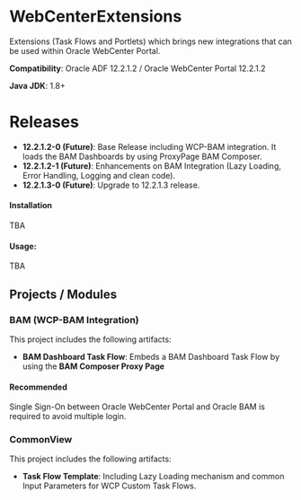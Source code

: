 # WebCenterExtensions
Extensions (Task Flows and Portlets) which brings new integrations that can be used within Oracle WebCenter Portal.

**Compatibility**: Oracle ADF 12.2.1.2 / Oracle WebCenter Portal 12.2.1.2

**Java JDK**: 1.8+

# Releases
- **12.2.1.2-0 (Future)**: Base Release including WCP-BAM integration. It loads the BAM Dashboards by using ProxyPage BAM Composer.
- **12.2.1.2-1 (Future)**: Enhancements on BAM Integration (Lazy Loading, Error Handling, Logging and clean code).
- **12.2.1.3-0 (Future)**: Upgrade to 12.2.1.3 release.

#### Installation
TBA

#### Usage:
TBA

## Projects / Modules

### BAM (WCP-BAM Integration)
This project includes the following artifacts:

- **BAM Dashboard Task Flow**: Embeds a BAM Dashboard Task Flow by using the **BAM Composer Proxy Page**

#### Recommended
Single Sign-On between Oracle WebCenter Portal and Oracle BAM is required to avoid multiple login.

### CommonView
This project includes the following artifacts:
- **Task Flow Template**: Including Lazy Loading mechanism and common Input Parameters for WCP Custom Task Flows.
